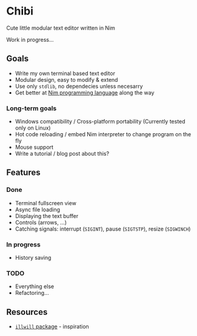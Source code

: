 # Chibi

Cute little modular text editor written in Nim

Work in progress...

## Goals

- Write my own terminal based text editor
- Modular design, easy to modify & extend
- Use only `stdlib`, no dependecies unless necesarry
- Get better at [Nim programming language](https://nim-lang.org/) along the way

### Long-term goals

- Windows compatibility / Cross-platform portability (Currently tested only on Linux)
- Hot code reloading / embed Nim interpreter to change program on the fly
- Mouse support
- Write a tutorial / blog post about this?

## Features

### Done

- Terminal fullscreen view
- Async file loading
- Displaying the text buffer
- Controls (arrows, ...)
- Catching signals: interrupt (`SIGINT`), pause (`SIGTSTP`), resize (`SIGWINCH`)

### In progress

- History saving

### TODO

- Everything else
- Refactoring...

## Resources

- [`illwill` package](https://github.com/johnnovak/illwill) - inspiration
